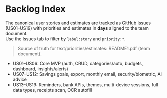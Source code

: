 # Backlog Index

The canonical user stories and estimates are tracked as GitHub Issues (US01–US19) with priorities and estimates in **days** aligned to the team document.  
Use the Issues tab to filter by `label:story` and `priority:*`.

> Source of truth for text/priorities/estimates: README1.pdf (team document).

- US01–US06: Core MVP (auth, CRUD, categories/auto, budgets, dashboard, insights/alerts)
- US07–US12: Savings goals, export, monthly email, security/biometric, AI advice
- US13–US19: Reminders, bank APIs, themes, multi-device sessions, full data types, receipts scan, OCR autofill

